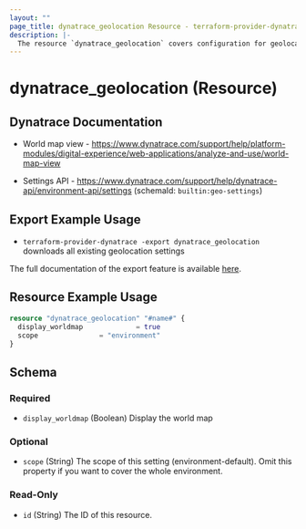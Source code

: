 ```yaml
---
layout: ""
page_title: dynatrace_geolocation Resource - terraform-provider-dynatrace"
description: |-
  The resource `dynatrace_geolocation` covers configuration for geolocation settings
---
```


# dynatrace_geolocation (Resource)

## Dynatrace Documentation

- World map view - https://www.dynatrace.com/support/help/platform-modules/digital-experience/web-applications/analyze-and-use/world-map-view

- Settings API - https://www.dynatrace.com/support/help/dynatrace-api/environment-api/settings (schemaId: `builtin:geo-settings`)

## Export Example Usage

- `terraform-provider-dynatrace -export dynatrace_geolocation` downloads all existing geolocation settings

The full documentation of the export feature is available [here](https://registry.terraform.io/providers/dynatrace-oss/dynatrace/latest/docs/guides/export-v2).

## Resource Example Usage

```terraform
resource "dynatrace_geolocation" "#name#" {
  display_worldmap             = true
  scope               = "environment"
}
```

<!-- schema generated by tfplugindocs -->
## Schema

### Required

- `display_worldmap` (Boolean) Display the world map

### Optional

- `scope` (String) The scope of this setting (environment-default). Omit this property if you want to cover the whole environment.

### Read-Only

- `id` (String) The ID of this resource.
 